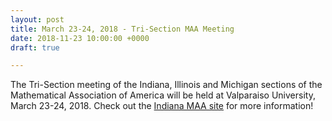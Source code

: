```yaml
---
layout: post
title: March 23-24, 2018 - Tri-Section MAA Meeting
date: 2018-11-23 10:00:00 +0000
draft: true

---
```

The Tri-Section meeting of the Indiana, Illinois and Michigan sections of the Mathematical Association of America will be held at Valparaiso University, March 23-24, 2018. Check out the [Indiana MAA site](http://sections.maa.org/indiana/) for more information!  